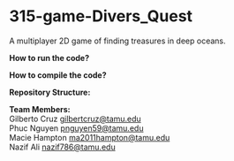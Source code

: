 # 315-game-Divers_Quest
A multiplayer 2D game of finding treasures in deep oceans.

**How to run the code?**

**How to compile the code?**

**Repository Structure:**

**Team Members:**  
Gilberto Cruz   gilbertcruz@tamu.edu  
Phuc Nguyen     pnguyen59@tamu.edu  
Macie Hampton   ma2011hampton@tamu.edu  
Nazif Ali       nazif786@tamu.edu  

